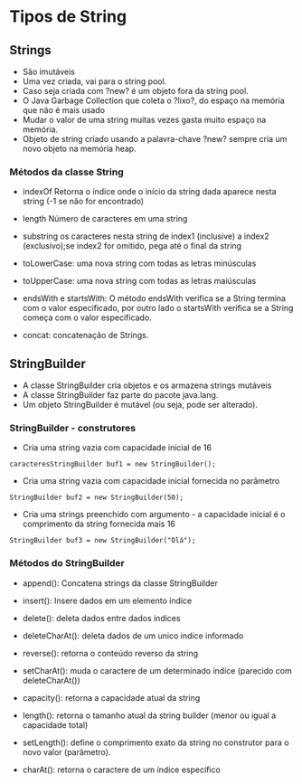 # Tipos de String

## Strings

* São imutáveis
* Uma vez criada, vai para o string pool.
* Caso seja criada com ?new? é um objeto fora da string pool.
* O Java Garbage Collection que coleta o ?lixo?, do espaço na memória que não é mais usado
* Mudar o valor de uma string muitas vezes gasta muito espaço na memória.
* Objeto de string criado usando a palavra-chave ?new? sempre cria um novo objeto na memória heap.

### Métodos da classe String

- indexOf
  Retorna o índice onde o início da string dada aparece nesta string (-1 se não for encontrado)

- length
  Número de caracteres em uma string

- substring
  os caracteres nesta string de index1 (inclusive) a index2 (exclusivo);se index2 for omitido, pega até o final da string

- toLowerCase:
  uma nova string com todas as letras minúsculas

- toUpperCase:
  uma nova string com todas as letras maiúsculas

- endsWith e startsWith:
O método endsWith verifica se a String termina com o valor especificado, 
por outro lado o startsWith verifica se a String começa com o valor especificado.

- concat: 
concatenação de Strings.

## StringBuilder

* A classe StringBuilder cria objetos e os armazena strings mutáveis 
* A classe StringBuilder faz parte do pacote java.lang.
* Um objeto StringBuilder é mutável (ou seja, pode ser alterado).

### StringBuilder - construtores

* Cria uma string vazia com capacidade inicial de 16 

`caracteresStringBuilder buf1 = new StringBuilder();`

* Cria uma string vazia com capacidade inicial fornecida no parâmetro

`StringBuilder buf2 = new StringBuilder(50);`

* Cria uma strings preenchido com argumento - a capacidade inicial é o comprimento da string fornecida mais 16

`StringBuilder buf3 = new StringBuilder("Olá");`

### Métodos do StringBuilder

- append():
  Concatena strings da classe StringBuilder

- insert():
  Insere dados em um elemento índice

- delete():
  deleta dados entre dados índices

- deleteCharAt():
 deleta dados de um unico indice informado

- reverse(): 
retorna o conteúdo reverso da string

- setCharAt():
muda o caractere de um determinado índice (parecido com deleteCharAt())

- capacity(): 
retorna a capacidade atual da string

- length(): 
retorna o tamanho atual da string builder (menor ou igual a capacidade total)

- setLength(): 
define o comprimento exato da string no construtor para o novo valor (parâmetro).

- charAt(): 
retorna o caractere de um índice específico




